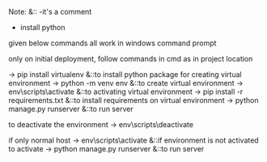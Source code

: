 Note:   &::  -it's a comment

- install python

given below commands all work in windows command prompt

only on initial deployment,
follow commands in cmd as in project location

-> pip install virtualenv &::to install python package for creating virtual environment
-> python -m venv env  &::to create virtual environment
-> env\scripts\activate  &::to activating virtual environment 
-> pip install -r requirements.txt  &::to install requirements on virtual environment
-> python manage.py runserver  &::to run server

to deactivate the environment
-> env\scripts\deactivate

if only normal host
-> env\scripts\activate  &::if environment is not activated to activate
-> python manage.py runserver  &::to run server

